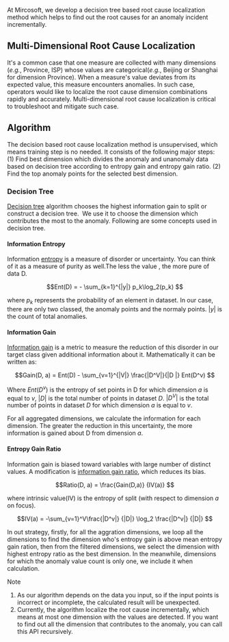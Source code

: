 At Mircosoft, we develop a decision tree based root cause localization method which helps to find out the root causes for an anomaly incident incrementally. 

## Multi-Dimensional Root Cause Localization
It's a common case that one measure are collected with many dimensions (*e.g.*, Province, ISP) whose values are categorical(*e.g.*, Beijing or Shanghai for dimension Province). When a measure's value deviates from its expected value, this measure encounters anomalies. In such case, operators would like to localize the root cause dimension combinations rapidly and accurately. Multi-dimensional root cause localization is critical to troubleshoot and mitigate such case.

## Algorithm

The decision based root cause localization method is unsupervised, which means training step is no needed. It consists of the following major steps:
(1) Find best dimension which divides the anomaly and unanomaly data based on decision tree according to entropy gain and entropy gain ratio.
(2) Find the top anomaly points for the selected best dimension.

### Decision Tree

[Decision tree](https://en.wikipedia.org/wiki/Decision_tree) algorithm chooses the highest information gain to split or construct a decision tree.  We use it to choose the dimension which contributes the most to the anomaly. Following are some concepts used in decision tree.

#### Information Entropy

Information [entropy](https://en.wikipedia.org/wiki/Entropy_(information_theory)) is a measure of disorder or uncertainty. You can think of it as a measure of purity as well.The less the value , the more pure of data D. 

$$Ent(D) = - \sum_{k=1}^{|y|}  p_k\log_2(p_k) $$

where $p_k$ represents the probability of an element in dataset. In our case, there are only two classed, the anomaly points and the normaly points.  $|y|$ is the count of total anomalies.

#### Information Gain
[Information gain](https://en.wikipedia.org/wiki/Information_gain_in_decision_trees) is a metric to measure the reduction of this disorder in our target class given additional information about it. Mathematically it can be written as:

$$Gain(D, a) = Ent(D) - \sum_{v=1}^{|V|} \frac{|D^V|}{|D |} Ent(D^v) $$

Where $Ent(D^v)$ is the entropy of set points in D for which dimension $a$ is equal to $v$, $|D|$ is the total number of points in dataset $D$.  $|D^V|$ is the total number of points in dataset $D$ for which dimension $a$ is equal to $v$.

For all aggregated dimensions, we calculate the information for each dimension. The greater the reduction in this uncertainty, the more information is gained about D from dimension $a$.

#### Entropy Gain Ratio

Information gain is biased toward variables with large number of distinct values. A modification is [information gain ratio](https://en.wikipedia.org/wiki/Information_gain_ratio), which reduces its bias.

$$Ratio(D, a) = \frac{Gain(D,a)} {IV(a)} $$

where intrinsic value(IV) is the entropy of split (with respect to dimension $a$ on focus).

$$IV(a) = -\sum_{v=1}^V\frac{|D^v|} {|D|} \log_2 \frac{|D^v|} {|D|}  $$

In out strategy, firstly, for all the aggration dimensions, we loop all the dimensions to find the dimension who's entropy gain is above mean entropy gain ration, then from the filtered dimensions,  we select the dimension with highest entropy ratio as the best dimension. In the meanwhile, dimensions for which the anomaly value count is only one, we include it when calculation.

> [!Note]
> 1. As our algorithm depends on the data you input, so if the input points is incorrect or incomplete, the calculated result will be unexpected. 
> 2. Currently, the algorithm localize the root cause incrementally, which means at most one dimension with the values are detected. If you want to find out all the dimension that contributes to the anomaly, you can call this API recursively. 
